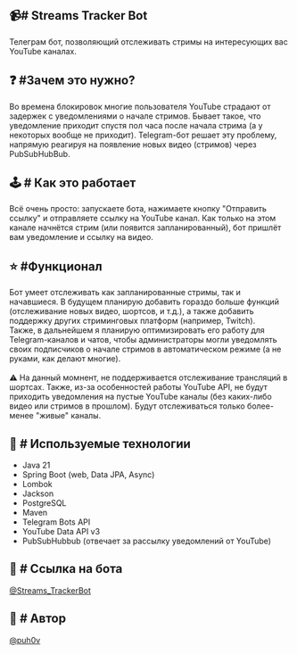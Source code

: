 📹# Streams Tracker Bot
---
Телеграм бот, позволяющий отслеживать стримы на интересующих вас YouTube каналах.

❓ #Зачем это нужно?
---
Во времена блокировок многие пользователя YouTube страдают от задержек с уведомлениями о начале стримов. Бывает такое, что уведомление 
приходит спустя пол часа после начала стрима (а у некоторых вообще не приходит). Telegram-бот решает эту проблему, напрямую реагируя 
на появление новых видео (стримов) через PubSubHubBub.

🕹 # Как это работает
---
Всё очень просто: запускаете бота, нажимаете кнопку "Отправить ссылку" и отправляете ссылку на YouTube канал. Как только на этом канале начнётся стрим (или появится запланированный), 
бот пришлёт вам уведомление и ссылку на видео.

⭐️ #Функционал
---
Бот умеет отслеживать как запланированные стримы, так и начавшиеся. В будущем планирую добавить гораздо больше функций (отслеживание новых видео, шортсов, и т.д.), 
а также добавить поддержку других стриминговых платформ (например, Twitch).
<br>Также, в дальнейшем я планирую оптимизировать его работу для Telegram-каналов и чатов, чтобы администраторы могли уведомлять своих 
подписчиков о начале стримов в автоматическом режиме (а не руками, как делают многие).
<br><br>⚠️ На данный момнент, не поддерживается отслеживание трансляций в шортсах. Также, из-за особенностей работы YouTube API, не будут приходить уведомления
на пустые YouTube каналы (без каких-либо видео или стримов в прошлом). Будут отслеживаться только более-менее "живые" каналы.

🔧 # Используемые технологии
---
- Java 21
- Spring Boot (web, Data JPA, Async)
- Lombok
- Jackson
- PostgreSQL
- Maven
- Telegram Bots API
- YouTube Data API v3
- PubSubHubbub (отвечает за рассылку уведомлений от YouTube)

🔗 # Ссылка на бота
---
[@Streams_TrackerBot](https://t.me/Streams_TrackerBot)

👤 # Автор
---
[@puh0v](https://t.me/puh0v)

